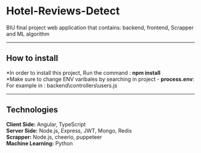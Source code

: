 # Hotel-Reviews-Detect
BIU final project web application that contains:  backend, frontend, Scrapper and ML algorithm
<hr>
<h2>How to install</h2>

*In order to install this project, Run the command : <b>npm install</b> <br>
*Make sure to change ENV varibales by searching in project - <b>process.env</b>:
<br>
For example in : backend\controllers\users.js
<hr>
<h2>Technologies</h2>
<b>Client Side:</b> Angular, TypeScript <br>
<b>Server Side:</b> Node.js, Express, JWT, Mongo, Redis <br>
<b>Scrapper:</b> Node.js, cheerio, puppeteer <br>
<b>Machine Learning:</b> Python <br>


